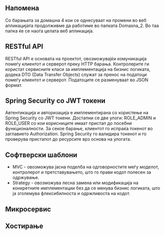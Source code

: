 ## Напомена
Со барањата за домашна 4 кои се однесуваат на промени во веб апликацијата продолживме да работиме во папката Domasna_2. Во таа папка ќе се наоѓа целата веб апликација. 

## RESTful API
RESTful API е основата на проектот, овозможувајќи комуникација помеѓу клиентот и серверот преку HTTP барања. Контролерите ги користат сервисните класи за имплементација на бизнис логиката, додека DTO (Data Transfer Objects) служат за пренос на податоци помеѓу клиентот и серверот. Податоците се разменуваат во JSON формат.

## Spring Security со JWT токени
Автентикација и авторизација е имплементирана со користење на Spring Security со JWT токени. Достапни се две улоги: ROLE_ADMIN и ROLE_USER со кои корисниците имаат пристап до посебни функционалности. За секое барање, клиентот го испраќа токенот во заглавието Authorization. Spring Security го валидира токенот и го проверува пристапот до ресурсите врз основа на улогата.

## Софтверски шаблони
- MVC - овозможува јасна поделба на одговорностите меѓу моделот, контролерот и претставувањето, што го прави кодот полесен за одржување.
- Strategy - овозможува лесна замена или модификација на конкретните имплементации без да се менува бизнис логиката, што ја зголемува флексибилноста и одржливоста на кодот.

## Микросервис

## Хостирање
